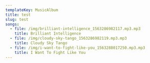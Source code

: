 ```yaml
---
templateKey: MusicAlbum
title: test
slug: test
songs:
  - file: /img/brilliant-intelligence_1563286982117.mp3.mp3
    title: Brilliant Intelligence
  - file: /img/cloudy-sky-tango_1563286982119.mp3.mp3
    title: Cloudy Sky Tango
  - file: /img/i-want-to-fight-like-you_1563288017250.mp3.mp3
    title: I Want To Fight Like You
---
```


